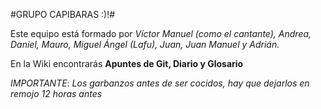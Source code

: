 
#GRUPO CAPIBARAS :)!#

Este equipo está formado por _Víctor Manuel (como el cantante), Andrea, Daniel, Mauro, Miguel Ángel (Lafu), Juan, Juan Manuel y Adrián._

En la Wiki encontrarás <b>Apuntes de Git, Diario y Glosario</b>

*IMPORTANTE*: _Los garbanzos antes de ser cocidos, hay que dejarlos en remojo 12 horas antes_
